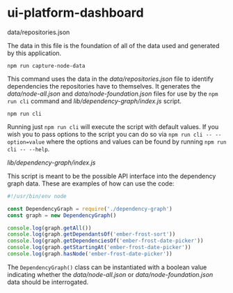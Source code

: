 # ui-platform-dashboard


data/repositories.json

The data in this file is the foundation of all of the data used and generated by this application.


`npm run capture-node-data`

This command uses the data in the _data/repositories.json_ file to identify dependencies the repositories have to themselves.  It generates the _data/node-all.json_ and _data/node-foundation.json_ files for use by the `npm run cli` command and _lib/dependency-graph/index.js_ script.


`npm run cli`

Running just `npm run cli` will execute the script with default values.  If you wish you to pass options to the script you can do so via `npm run cli -- --option=value` where the options and values can be found by running `npm run cli -- --help`.


_lib/dependency-graph/index.js_

This script is meant to be the possible API interface into the dependency graph data.  These are examples of how can use the code:

```js
#!/usr/bin/env node

const DependencyGraph = require('./dependency-graph')
const graph = new DependencyGraph()

console.log(graph.getAll())
console.log(graph.getDependantsOf('ember-frost-sort'))
console.log(graph.getDependenciesOf('ember-frost-date-picker'))
console.log(graph.getStartingAt('ember-frost-date-picker'))
console.log(graph.hasNode('ember-frost-date-picker'))
```

The `DependencyGraph()` class can be instantiated with a boolean value indicating whether the _data/node-all.json_ or _data/node-foundation.json_ data should be interrogated.
